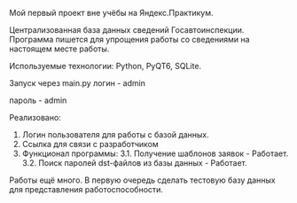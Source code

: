 Мой первый проект вне учёбы на Яндекс.Практикум.

Централизованная база данных сведений Госавтоинспекции.
Программа пишется для упрощения работы со сведениями на настоящем месте работы.

Используемые технологии: Python, PyQT6, SQLite.

Запуск через main.py
логин - admin

пароль - admin

Реализовано:
1. Логин пользователя для работы с базой данных.
2. Ссылка для связи с разработчиком
3. Функционал программы:
  3.1. Получение шаблонов заявок - Работает.
  3.2. Поиск паролей dst-файлов из базы данных - Работает.

Работы ещё много. В первую очередь сделать тестовую базу данных для представления работоспособности.
